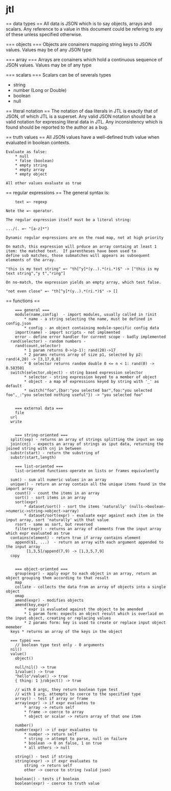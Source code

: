 # jtl

 == data types ==
 All data is JSON which is to say objects, arrays and scalars. Any reference to a value in this document
 could be refering to any of these unless specified otherwise.

  === objects ===
  Objects are conainers mapping string keys to JSON values.  Values may be of any JSON type

  === array ===
  Arrays are conainers which hold a continuous sequence of JSON values.  Values may be of any type

  === scalars ===
  Scalars can be of severals types
  * string
  * number (Long or Double)
  * boolean
  * null

 == literal notation ==
 	The notation of daa literals in JTL is exactly that of JSON, of which JTL is a superset. Any valid JSON notation should be a valid notation
	for expressing literal data in JTL.  Any inconsistency which is found should be reported to the author as a bug.
 	
 == truth values ==
 	All JSON values have a well-defined truth value when evaluated in boolean contexts.

	Evaluate as false:
		* null
		* false (boolean)
		* empty string
		* empty array
		* empty object

	All other values evaluate as true

 == regular expressions ==
	The general syntax is:
	
		text =~ regexp

	Note the =~ operator.

	The regular expression itself must be a literal string:

	.../(. =~ "[a-z]*")
	
	Dynamic regular expressions are on the road map, not at high priority

	On match, this expression will prduce an array containg at least 1 item: the matched text.  If parentheses have been used to
	define sub matches, those submatches will appears as subsequent elements of the array.

	"this is my text string" =~ "th[^y]*(y..).*(ri.*)$" -> ["this is my text string","y t","ring"]

	On no-match, the expression yields an empty array, which test false.

	"not even close" =~ "th[^y]*(y..).*(ri.*)$" -> []

 == functions ==

		
		=== general ===
		module(name,config)  - import modules, usually called in !init
			* name - a string selecting the name, must be defined in config.json
			* config - an object containing module-specific config data
		import(name) - import scripts - not implmented
		error - define error handler for current scope - badly implemented
      rand(selector) - random numbers - 
		rand(count,selector)
			* 1 param returns 0->(p-1): rand(20)->17 
			* 2 params returns array of size p1, selected by p2: rand(4,20) -> [3,17,0,8]
			* 0 selector returns random double 0 <= n < 1: rand(0) -> 0.583501
      switch(selector,object) - string based expression selector
			* selector - string expression keyed to a member of object
			* object - a map of expressions keyed by string with '_' as default
			* switch("foo",{bar:"you selected bar",foo:"you selected foo",_:"you selected nothing useful"}) -> "you selected foo"
			

		=== external data ===
		file
      url
      write

		
		=== string-oriented ===
      split(sep) - returns an array of strings splitting the input on sep
      join(cnj) - expects an array of strings as iput data, returning the joined string with cnj in between
      substr(start) - return the substring of 
      substr(start,length)
		
		=== list-oriented ===
		list-oriented functions operate on lists or frames equivalently

      sum() - sum all numeric values in an array
      unique() - return an array contain all the unique items found in the import array
		count() - count the items in an array
		sort() - sort items in an array
		sort(expr)
			* dataset/sort() - sort the items 'naturally' (nulls->boolean->numeric->string->object->array)
			* dataset/sort(expr) - evaluate expr against each item in the input array, sort 'naturally' with that value
		rsort - same as sort, but reversed
		filter(expr) - returns an array of elements from the input array which expr evaluated as true
      contains(element) - return true if array contains element
		append($1, ...)  - return an array with each argument appended to the input array
			 [1,3,5]/append(7,9) -> [1,3,5,7,9]
      copy
      

		=== object-oriented ===
		group(expr) - apply expr to each object in an array, return an object grouping them according to that result
		map
		collate - collects the data from an array of objects into a single object
		omap
		amend(expr) - modifies objects
		amend(key,expr)
			* expr is evaluated against the object to be amended
			* 1 param form: expects an object result which is overlaid on the input object, creating or replacing values
			* 2 params form: key is used to create or replace input object memeber
      keys * returns an array of the keys in the object

      === types ===
		// boolean type test only - 0 arguments
      nil()
      value()
		object()

		null/nil() -> true
		1/value() -> true
		"hello"/value() -> true
		{ thing: 1 }/object() -> true

		// with 0 args, they return boolean type test
		// with 1 arg, attempts to coerce to the specified type
		array() - test if array or frame
		array(expr) -> if expr evaluates to
			* array -> return self
			* frame -> coerce to array
			* object or scalar -> return array of that one item

		number()
		number(expr) -> if expr evaluates to
			* number -> return self
			* string -> attempt to parse, null on failure
			* boolean -> 0 on false, 1 on true
			* all others -> null

		string() - test if string
		string(expr) -> if expr evaluates to
			string -> return self
			other -> coerce to string (valid json)

		boolean() - tests if boolean
		boolean(expr) - coerce to truth value


